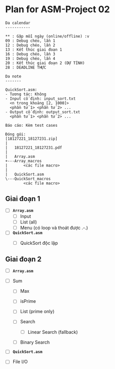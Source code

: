 # Plan for ASM-Project 02

```
Da calendar
-----------

** : Gặp mỗi ngày (online/offline) :v
09 : Debug chéo, lần 1
12 : Debug chéo, lần 2
13 : Kết thúc giai đoạn 1
16 : Debug chéo, lần 3
19 : Debug chéo, lần 4
20 : Kết thúc giai đoạn 2 (DỰ TÍNH)
28 : DEADLINE THỰC
```

```
Da note
-------

QuickSort.asm:
- Tương tác: Không
- Input cố định: input_sort.txt
  <n trong khoảng [2, 1000]>
  <phần tử 1> <phần tử 2> ...
- Output cố định: output_sort.txt
  <phần tử 1> <phần tử 2> ...

Báo cáo: Kèm test cases

Đóng gói:
[18127221_18127231.zip]
|
|   18127221_18127231.pdf
|
|   Array.asm
+---Array_macros
|       <các file macro>
|
|   QuickSort.asm
\---QuickSort_macros
        <các file macro>
```



## Giai đoạn 1

-   [ ] **`Array.asm`**
    -   [ ] Input
    -   [ ] List (all)
    -   [ ] Menu (có loop và thoát được .-.)
-   [ ] **`QuickSort.asm`**
    -   [ ] QuickSort độc lập



## Giai đoạn 2


- [ ] **`Array.asm`**
- [ ] Sum
    - [ ] Max
    - [ ] isPrime
    - [ ] List (prime only)
    - [ ] Search
    
        - [ ] Linear Search (fallback)
    - [ ] Binary Search
- [ ] **`QuickSort.asm`**
- [ ] File I/O

